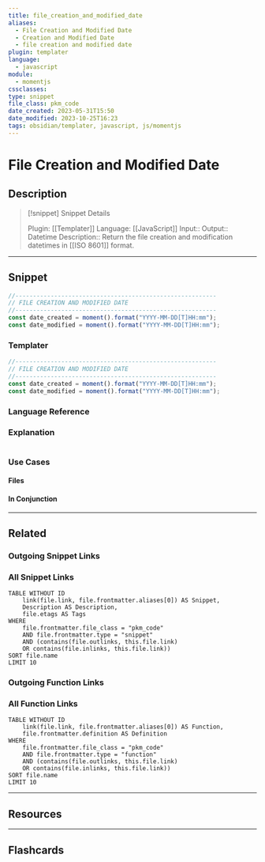 ```yaml
---
title: file_creation_and_modified_date
aliases:
  - File Creation and Modified Date
  - Creation and Modified Date
  - file creation and modified date
plugin: templater
language:
  - javascript
module:
  - momentjs
cssclasses:
type: snippet
file_class: pkm_code
date_created: 2023-05-31T15:50
date_modified: 2023-10-25T16:23
tags: obsidian/templater, javascript, js/momentjs
---
```

# File Creation and Modified Date

## Description

> [!snippet] Snippet Details
>
> Plugin: [[Templater]]
> Language: [[JavaScript]]
> Input::
> Output:: Datetime
> Description:: Return the file creation and modification datetimes in [[ISO 8601]] format.

---

## Snippet

```javascript
//---------------------------------------------------------
// FILE CREATION AND MODIFIED DATE
//---------------------------------------------------------
const date_created = moment().format("YYYY-MM-DD[T]HH:mm");
const date_modified = moment().format("YYYY-MM-DD[T]HH:mm");
```

### Templater

```javascript
//---------------------------------------------------------
// FILE CREATION AND MODIFIED DATE
//---------------------------------------------------------
const date_created = moment().format("YYYY-MM-DD[T]HH:mm");
const date_modified = moment().format("YYYY-MM-DD[T]HH:mm");
```

### Language Reference

<!-- Recreate the code with links to files  -->

### Explanation

```javascript

```

### Use Cases

#### Files

<!-- Files containing the snippet  -->

#### In Conjunction

<!-- Snippets used together with this snippet  -->

---

## Related

### Outgoing Snippet Links

<!-- Link related snippet here  -->

### All Snippet Links

<!-- Query limit 10  -->

```dataview
TABLE WITHOUT ID
	link(file.link, file.frontmatter.aliases[0]) AS Snippet,
	Description AS Description,
	file.etags AS Tags
WHERE
	file.frontmatter.file_class = "pkm_code"
	AND file.frontmatter.type = "snippet"
	AND (contains(file.outlinks, this.file.link)
	OR contains(file.inlinks, this.file.link))
SORT file.name
LIMIT 10
```

### Outgoing Function Links

<!-- Link related functions here -->

### All Function Links

<!-- Query limit 10  -->

```dataview
TABLE WITHOUT ID
	link(file.link, file.frontmatter.aliases[0]) AS Function,
	file.frontmatter.definition AS Definition
WHERE
	file.frontmatter.file_class = "pkm_code"
	AND file.frontmatter.type = "function"
	AND (contains(file.outlinks, this.file.link)
	OR contains(file.inlinks, this.file.link))
SORT file.name
LIMIT 10
```

---

## Resources

---

## Flashcards
